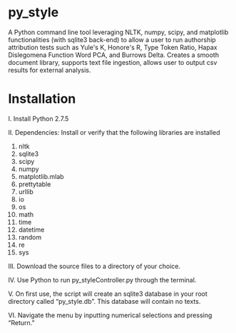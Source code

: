 py_style
========

A Python command line tool leveraging NLTK, numpy, scipy, and matplotlib functionalities (with sqlite3 back-end) to allow a user to run authorship attribution tests such as Yule's K, Honore's R, Type Token Ratio, Hapax Dislegomena Function Word PCA, and Burrows Delta. Creates a smooth document library, supports text file ingestion, allows user to output csv results for external analysis.

Installation
========
I. Install Python 2.7.5

II. Dependencies: Install or verify that the following libraries are installed

1.	nltk
2.	sqlite3
3.	scipy 
4.	numpy
5.	matplotlib.mlab
6.	prettytable 
7.	urllib
8.	io
9.	os
10.	math
11.	time
12.	datetime
13.	random
14.	re
15.	sys

III. Download the source files to a directory of your choice. 

IV. Use Python to run py_styleController.py through the terminal. 

V. On first use, the script will create an sqlite3 database in your root directory called “py_style.db”. This database will contain no texts. 

VI. Navigate the menu by inputting numerical selections and pressing “Return.”
